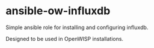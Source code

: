 # ansible-ow-influxdb

Simple ansible role for installing and configuring influxdb.

Designed to be used in OpenWISP installations.
